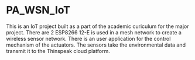 # PA_WSN_IoT
This is an IoT project built as a part of the academic curiculum for the major project. There are 2 ESP8266 12-E is used in a mesh network to create a wireless sensor network. There is an user application for the control mechanism of the actuators. The sensors take the environmental data and transmit it to the Thinspeak cloud platform.
